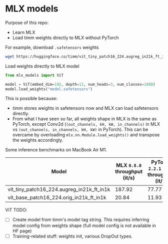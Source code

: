 # MLX models

Purpose of this repo:

- Learn MLX
- Load timm weights directly to MLX without PyTorch

For example, download `.safetensors` weights

```bash
wget https://huggingface.co/timm/vit_tiny_patch16_224.augreg_in21k_ft_in1k/resolve/main/model.safetensors?download=true -O model.safetensors
```

Load weights directly to MLX model

```python
from mlx_models import ViT

model = ViT(embed_dim=192, depth=12, num_heads=3, num_classes=1000)
model.load_weights("model.safetensors")
```

This is possible because:

- timm stores weights in safetensors now and MLX can load safetensors directly.
- From what I have seen so far, all weights shape in MLX is the same as PyTorch, except Conv2d (`(out_channels, kH, kW, in_channels)` in MLX vs `(out_channels, in_channels, kH, kW)` in PyTorch). This can be overcame by overloading `mlx.nn.Module.load_weights()` and transpose the weights accordingly.

Some inference benchmarks on MacBook Air M1.

Model | MLX `0.8.0` throughput (it/s) | PyTorch `2.2.1` (`cpu`) throughput (it/s) | PyTorch `2.2.1` (`mps`) throughput (it/s)
------|-------------------------------|-------------------------------------------|------------------------------------------
vit_tiny_patch16_224.augreg_in21k_ft_in1k | 187.92 | 77.77 | 68.58
vit_base_patch16_224.orig_in21k_ft_in1k | 20.84 | 11.93 | 26.26

ViT TODO:

- [ ] Create model from timm's model tag string. This requires inferring model config from weights shape (full model config is not available in HF page)
- [ ] Training-related stuff: weights init, various DropOut types.
